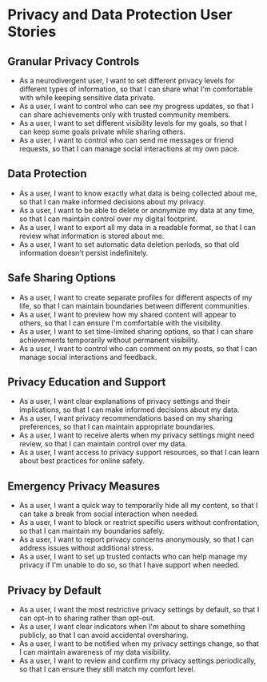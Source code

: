 # Privacy and Data Protection User Stories

## Granular Privacy Controls
- As a neurodivergent user, I want to set different privacy levels for different types of information, so that I can share what I'm comfortable with while keeping sensitive data private.
- As a user, I want to control who can see my progress updates, so that I can share achievements only with trusted community members.
- As a user, I want to set different visibility levels for my goals, so that I can keep some goals private while sharing others.
- As a user, I want to control who can send me messages or friend requests, so that I can manage social interactions at my own pace.

## Data Protection
- As a user, I want to know exactly what data is being collected about me, so that I can make informed decisions about my privacy.
- As a user, I want to be able to delete or anonymize my data at any time, so that I can maintain control over my digital footprint.
- As a user, I want to export all my data in a readable format, so that I can review what information is stored about me.
- As a user, I want to set automatic data deletion periods, so that old information doesn't persist indefinitely.

## Safe Sharing Options
- As a user, I want to create separate profiles for different aspects of my life, so that I can maintain boundaries between different communities.
- As a user, I want to preview how my shared content will appear to others, so that I can ensure I'm comfortable with the visibility.
- As a user, I want to set time-limited sharing options, so that I can share achievements temporarily without permanent visibility.
- As a user, I want to control who can comment on my posts, so that I can manage social interactions and feedback.

## Privacy Education and Support
- As a user, I want clear explanations of privacy settings and their implications, so that I can make informed decisions about my data.
- As a user, I want privacy recommendations based on my sharing preferences, so that I can maintain appropriate boundaries.
- As a user, I want to receive alerts when my privacy settings might need review, so that I can maintain control over my data.
- As a user, I want access to privacy support resources, so that I can learn about best practices for online safety.

## Emergency Privacy Measures
- As a user, I want a quick way to temporarily hide all my content, so that I can take a break from social interaction when needed.
- As a user, I want to block or restrict specific users without confrontation, so that I can maintain my boundaries safely.
- As a user, I want to report privacy concerns anonymously, so that I can address issues without additional stress.
- As a user, I want to set up trusted contacts who can help manage my privacy if I'm unable to do so, so that I have support when needed.

## Privacy by Default
- As a user, I want the most restrictive privacy settings by default, so that I can opt-in to sharing rather than opt-out.
- As a user, I want clear indicators when I'm about to share something publicly, so that I can avoid accidental oversharing.
- As a user, I want to be notified when my privacy settings change, so that I can maintain awareness of my data visibility.
- As a user, I want to review and confirm my privacy settings periodically, so that I can ensure they still match my comfort level. 